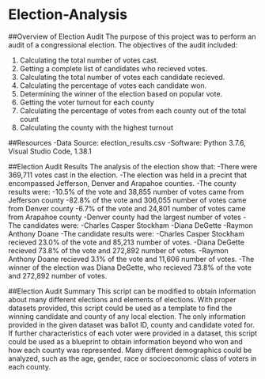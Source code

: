 # Election-Analysis

##Overview of Election Audit
The purpose of this project was to perform an audit of a congressional election. The objectives of the audit included:

1. Calculating the total number of votes cast.
2. Getting a complete list of candidates who recieved votes.
3. Calculating the total number of votes each candidate recieved. 
4. Calculating the percentage of votes each candidate won.
5. Determining the winner of the election based on popular vote.
6. Getting the voter turnout for each county
7. Calculating the percentage of votes from each county out of the total count
8. Calculating the county with the highest turnout

##Resources
-Data Source: election_results.csv
-Software: Python 3.7.6, Visual Studio Code, 1.38.1

##Election Audit Results
The analysis of the election show that:
-There were 369,711 votes cast in the election.
-The election was held in a precint that encompassed Jefferson, Denver and Arapahoe counties.
-The county results were:
  -10.5% of the vote and 38,855 number of votes came from Jefferson county
  -82.8% of the vote and 306,055 number of votes came from Denver county
  -6.7% of the vote and 24,801 number of votes came from Arapahoe county
-Denver county had the largest number of votes
-The candidates were:
  -Charles Casper Stockham
  -Diana DeGette
  -Raymon Anthony Doane
 -The candidate results were: 
  -Charles Casper Stockham recieved 23.0% of the vote and 85,213 number of votes.
  -Diana DeGette recieved 73.8% of the vote and 272,892 number of votes.
  -Raymon Anthony Doane recieved 3.1% of the vote and 11,606 number of votes.
 -The winner of the election was Diana DeGette, who recieved 73.8% of the vote and 272,892 number of votes.
 
 ##Election Audit Summary
 This script can be modified to obtain information about many different elections and elements of elections. With proper datasets provided, this script could be used as a template to find the winning candidate and county of any local election. The only information provided in the given dataset was ballot ID, county and candidate voted for. If further characteristics of each voter were provided in a dataset, this script could be used as a blueprint to obtain information beyond who won and how each county was represented. Many different demographics could be analyzed, such as the age, gender, race or socioeconomic class of voters in each county. 
